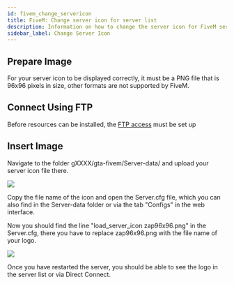 ```yaml
---
id: fivem_change_servericon
title: FiveM: Change server icon for server list
description: Information on how to change the server icon for FiveM servers from ZAP-Hosting - ZAP-Hosting.com documentation
sidebar_label: Change Server Icon
---
```


## Prepare Image

For your server icon to be displayed correctly, it must be a PNG file that is 96x96 pixels in size, other formats are not supported by FiveM.

## Connect Using FTP

Before resources can be installed, the [FTP access](gameserver_ftpaccess.md) must be set up

## Insert Image

Navigate to the folder gXXXX/gta-fivem/Server-data/ and upload your server icon file there.

![](https://screensaver01.zap-hosting.com/index.php/s/R3ZgqiYN3eByxag/preview)

Copy the file name of the icon and open the Server.cfg file, which you can also find in the Server-data folder or via the tab "Configs" in the web interface.

Now you should find the line "load_server_icon zap96x96.png" in the Server.cfg, there you have to replace zap96x96.png with the file name of your logo.

![](https://screensaver01.zap-hosting.com/index.php/s/PaCKN95oLdtSkoJ/preview)

Once you have restarted the server, you should be able to see the logo in the server list or via Direct Connect.
